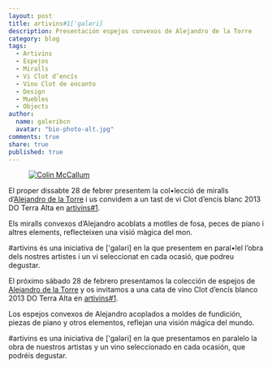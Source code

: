 ```yaml
---
layout: post
title: artivins#1['galəri]
description: Presentación espejos convexos de Alejandro de la Torre
category: blog
tags: 
  - Artivins
  - Espejos
  - Miralls
  - Vi Clot d’encís
  - Vino Clot de encanto
  - Design
  - Muebles
  - Objects
author: 
  name: galeribcn
  avatar: "bio-photo-alt.jpg"
comments: true
share: true
published: true
---
```

<figure>
	<a href="/images/ artivins1Mychel.jpg"><img src="/images/ artivins1Mychel.jpg" alt="Colin McCallum"></a>
</figure>

El proper dissabte 28 de febrer presentem la col•lecció de miralls d’[Alejandro de la Torre](http://www.galeribcn.com/articulos/Alejandro-de-la-Torre.html "Alejandro de la Torre") i us convidem a un tast de vi Clot d’encís blanc 2013 DO Terra Alta en [artivins#1](http://www.timeout.cat/barcelona/ca/que-fer/artivins-1 "artivins#1").

Els miralls convexos d’Alejandro acoblats a motlles de fosa, peces de piano i altres elements, reflecteixen una visió màgica del mon.

#artivins és una iniciativa de ['galəri] en la que presentem en paral•lel l’obra dels nostres artistes i un vi seleccionat en cada ocasió, que podreu degustar.


El próximo sábado 28 de febrero presentamos la colección de espejos de [Alejandro de la Torre](http://www.galeribcn.com/articulos/Alejandro-de-la-Torre.html "Alejandro de la Torre") y os invitamos a una cata de vino Clot d’encís blanco 2013 DO Terra Alta en [artivins#1](http://www.timeout.cat/barcelona/ca/que-fer/artivins-1 "artivins#1").

Los espejos convexos de Alejandro acoplados a moldes de fundición, piezas de piano y otros elementos, reflejan una visión mágica del mundo.

#artivins es una iniciativa de ['galəri] en la que presentamos en paralelo la obra de nuestros artistas y un vino seleccionado en cada ocasión, que podréis degustar.
